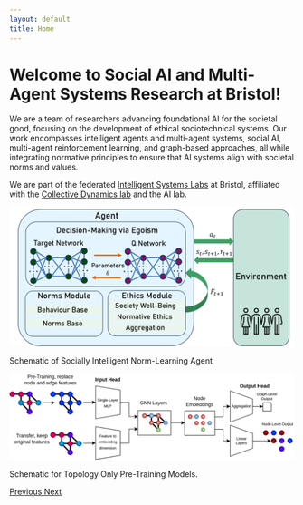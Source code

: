```yaml
---
layout: default
title: Home
---
```

# Welcome to Social AI and Multi-Agent Systems Research at Bristol!

We are a team of researchers advancing foundational AI for the societal good, focusing on the development of ethical sociotechnical systems. Our work encompasses intelligent agents and multi-agent systems, social AI, multi-agent reinforcement learning, and graph-based approaches, all while integrating normative principles to ensure that AI systems align with societal norms and values.

We are part of the federated [Intelligent Systems Labs](https://www.bristol.ac.uk/research/groups/intelligent-systems/) at Bristol, affiliated with the [Collective Dynamics lab](https://uob-colldyn.github.io/) and the AI lab.

<div id="imageCarousel" class="carousel slide" data-ride="carousel">
  <div class="carousel-inner">
    <div class="carousel-item active">
      <img src="/assets/images/carousel/priene.png" class="d-block w-100" alt="Operationalising Ethics for Prosociality | Schematic of a Norm-Learning Agent">
      <div class="carousel-caption d-none d-md-block">
        <p>Schematic of Socially Intelligent Norm-Learning Agent</p>
      </div>
    </div>
    <div class="carousel-item">
      <img src="/assets/images/carousel/top.png" class="d-block w-100" alt="Generalising Multi-Domain Graph Models | Topology Only Pre-Training">
      <div class="carousel-caption d-none d-md-block">
        <p>Schematic for Topology Only Pre-Training Models.</p>
      </div>
    </div>
  </div>
  <a class="carousel-control-prev" href="#imageCarousel" role="button" data-slide="prev">
    <span class="carousel-control-prev-icon" aria-hidden="true"></span>
    <span class="sr-only">Previous</span>
  </a>
  <a class="carousel-control-next" href="#imageCarousel" role="button" data-slide="next">
    <span class="carousel-control-next-icon" aria-hidden="true"></span>
    <span class="sr-only">Next</span>
  </a>
</div>
